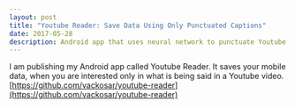 ```yaml
---
layout: post
title: "Youtube Reader: Save Data Using Only Punctuated Captions"
date: 2017-05-28
description: Android app that uses neural network to punctuate Youtube video captions to be used with any text to speech software.
---
```


I am publishing my Android app called Youtube Reader. It saves your mobile data, when you are interested only in what is being said in a Youtube video.
[https://github.com/vackosar/youtube-reader](https://github.com/vackosar/youtube-reader)

